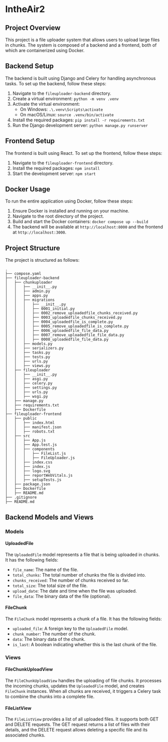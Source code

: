 # IntheAir2

## Project Overview

This project is a file uploader system that allows users to upload large files in chunks. The system is composed of a backend and a frontend, both of which are containerized using Docker.

## Backend Setup

The backend is built using Django and Celery for handling asynchronous tasks. To set up the backend, follow these steps:

1. Navigate to the `fileuploader-backend` directory.
2. Create a virtual environment: `python -m venv .venv`
3. Activate the virtual environment:
   - On Windows: `.\.venv\Scripts\activate`
   - On macOS/Linux: `source .venv/bin/activate`
4. Install the required packages: `pip install -r requirements.txt`
5. Run the Django development server: `python manage.py runserver`

## Frontend Setup

The frontend is built using React. To set up the frontend, follow these steps:

1. Navigate to the `fileuploader-frontend` directory.
2. Install the required packages: `npm install`
3. Start the development server: `npm start`

## Docker Usage

To run the entire application using Docker, follow these steps:

1. Ensure Docker is installed and running on your machine.
2. Navigate to the root directory of the project.
3. Build and start the Docker containers: `docker compose up --build`
4. The backend will be available at `http://localhost:8000` and the frontend at `http://localhost:3000`.

## Project Structure

The project is structured as follows:

```
.
├── compose.yaml
├── fileuploader-backend
│   ├── chunkuploader
│   │   ├── __init__.py
│   │   ├── admin.py
│   │   ├── apps.py
│   │   ├── migrations
│   │   │   ├── __init__.py
│   │   │   ├── 0001_initial.py
│   │   │   ├── 0002_remove_uploadedfile_chunks_received.py
│   │   │   ├── 0003_uploadedfile_chunks_received.py
│   │   │   ├── 0004_uploadedfile_is_complete.py
│   │   │   ├── 0005_remove_uploadedfile_is_complete.py
│   │   │   ├── 0006_uploadedfile_file_data.py
│   │   │   ├── 0007_remove_uploadedfile_file_data.py
│   │   │   ├── 0008_uploadedfile_file_data.py
│   │   ├── models.py
│   │   ├── serializers.py
│   │   ├── tasks.py
│   │   ├── tests.py
│   │   ├── urls.py
│   │   ├── views.py
│   ├── fileuploader
│   │   ├── __init__.py
│   │   ├── asgi.py
│   │   ├── celery.py
│   │   ├── settings.py
│   │   ├── urls.py
│   │   ├── wsgi.py
│   ├── manage.py
│   ├── requirements.txt
│   ├── Dockerfile
├── fileuploader-frontend
│   ├── public
│   │   ├── index.html
│   │   ├── manifest.json
│   │   ├── robots.txt
│   ├── src
│   │   ├── App.js
│   │   ├── App.test.js
│   │   ├── components
│   │   │   ├── FileList.js
│   │   │   ├── FileUploader.js
│   │   ├── index.css
│   │   ├── index.js
│   │   ├── logo.svg
│   │   ├── reportWebVitals.js
│   │   ├── setupTests.js
│   ├── package.json
│   ├── Dockerfile
│   ├── README.md
├── .gitignore
├── README.md
```

## Backend Models and Views

### Models

#### UploadedFile

The `UploadedFile` model represents a file that is being uploaded in chunks. It has the following fields:

- `file_name`: The name of the file.
- `total_chunks`: The total number of chunks the file is divided into.
- `chunks_received`: The number of chunks received so far.
- `total_size`: The total size of the file.
- `upload_date`: The date and time when the file was uploaded.
- `file_data`: The binary data of the file (optional).

#### FileChunk

The `FileChunk` model represents a chunk of a file. It has the following fields:

- `uploaded_file`: A foreign key to the `UploadedFile` model.
- `chunk_number`: The number of the chunk.
- `data`: The binary data of the chunk.
- `is_last`: A boolean indicating whether this is the last chunk of the file.

### Views

#### FileChunkUploadView

The `FileChunkUploadView` handles the uploading of file chunks. It processes the incoming chunks, updates the `UploadedFile` model, and creates `FileChunk` instances. When all chunks are received, it triggers a Celery task to combine the chunks into a complete file.

#### FileListView

The `FileListView` provides a list of all uploaded files. It supports both GET and DELETE requests. The GET request returns a list of files with their details, and the DELETE request allows deleting a specific file and its associated chunks.
